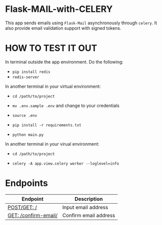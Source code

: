 # Flask-MAIL-with-CELERY

This app sends emails using `Flask-Mail` asynchronously through `celery`. It also provide email validation support with signed tokens.

# HOW TO TEST IT OUT

In terminal outside the app environment. Do the following:

- `pip install redis`
- `redis-server`

In another terminal in your virtual environment:

- `cd /path/to/project`

- `mv .env.sample .env` and change to your credentials

- `source .env`

- `pip install -r requirements.txt`

- `python main.py`

In another terminal in your virual environment:

- `cd /path/to/project`

- `celery -A app.view.celery worker --loglevel=info`

# Endpoints

| Endpoint | Description |
| ---- | --------------- |
| [POST/GET: /](#) |  Input email address |
| [GET: /confirm-email/<token>](#) | Confirm email address |

